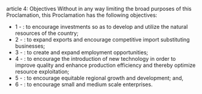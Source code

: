 article 4: Objectives
Without in any way limiting the broad purposes of this Proclamation, this Proclamation has the following objectives: 
<ul>
			<li>1 - : to encourage investments so as to develop and utilize the natural resources of the country; <ul>
			</ul></li>			<li>2 - : to expand exports and encourage competitive import substituting businesses;<ul>
			</ul></li>			<li>3 - : to create and expand employment opportunities; <ul>
			</ul></li>			<li>4 - : to encourage the introduction of new technology in order to improve quality and enhance production efficiency and thereby optimize resource exploitation;<ul>
			</ul></li>			<li>5 - : to encourage equitable regional growth and development; and,<ul>
			</ul></li>			<li>6 - : to encourage small and medium scale enterprises.<ul>
			</ul></li></ul>